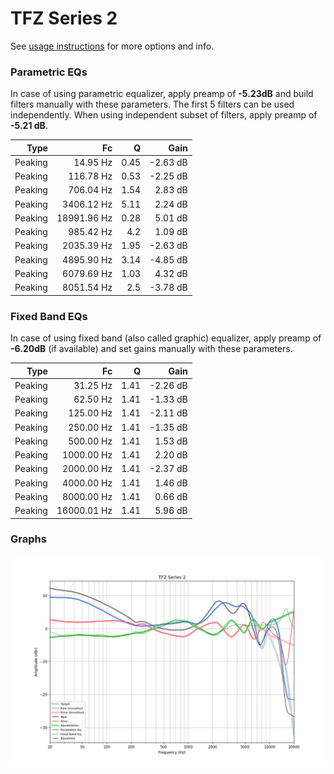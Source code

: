 # TFZ Series 2
See [usage instructions](https://github.com/jaakkopasanen/AutoEq#usage) for more options and info.

### Parametric EQs
In case of using parametric equalizer, apply preamp of **-5.23dB** and build filters manually
with these parameters. The first 5 filters can be used independently.
When using independent subset of filters, apply preamp of **-5.21 dB**.

| Type    | Fc          |    Q | Gain     |
|--------:|------------:|-----:|---------:|
| Peaking | 14.95 Hz    | 0.45 | -2.63 dB |
| Peaking | 116.78 Hz   | 0.53 | -2.25 dB |
| Peaking | 706.04 Hz   | 1.54 | 2.83 dB  |
| Peaking | 3406.12 Hz  | 5.11 | 2.24 dB  |
| Peaking | 18991.96 Hz | 0.28 | 5.01 dB  |
| Peaking | 985.42 Hz   | 4.2  | 1.09 dB  |
| Peaking | 2035.39 Hz  | 1.95 | -2.63 dB |
| Peaking | 4895.90 Hz  | 3.14 | -4.85 dB |
| Peaking | 6079.69 Hz  | 1.03 | 4.32 dB  |
| Peaking | 8051.54 Hz  | 2.5  | -3.78 dB |

### Fixed Band EQs
In case of using fixed band (also called graphic) equalizer, apply preamp of **-6.20dB**
(if available) and set gains manually with these parameters.

| Type    | Fc          |    Q | Gain     |
|--------:|------------:|-----:|---------:|
| Peaking | 31.25 Hz    | 1.41 | -2.26 dB |
| Peaking | 62.50 Hz    | 1.41 | -1.33 dB |
| Peaking | 125.00 Hz   | 1.41 | -2.11 dB |
| Peaking | 250.00 Hz   | 1.41 | -1.35 dB |
| Peaking | 500.00 Hz   | 1.41 | 1.53 dB  |
| Peaking | 1000.00 Hz  | 1.41 | 2.20 dB  |
| Peaking | 2000.00 Hz  | 1.41 | -2.37 dB |
| Peaking | 4000.00 Hz  | 1.41 | 1.46 dB  |
| Peaking | 8000.00 Hz  | 1.41 | 0.66 dB  |
| Peaking | 16000.01 Hz | 1.41 | 5.96 dB  |

### Graphs
![](./TFZ%20Series%202.png)